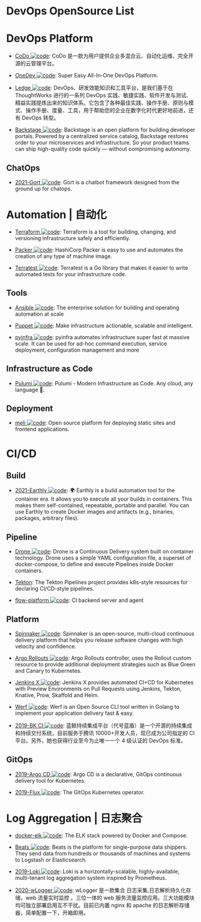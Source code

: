# DevOps OpenSource List

# DevOps Platform

- [CoDo ![code](https://martrix-usa.oss-accelerate.aliyuncs.com/logo/code.svg)](https://github.com/opendevops-cn): CoDo 是一款为用户提供企业多混合云、自动化运维、完全开源的云管理平台。

- [OneDev ![code](https://martrix-usa.oss-accelerate.aliyuncs.com/logo/code.svg)](https://github.com/theonedev/onedev): Super Easy All-In-One DevOps Platform.

- [Ledge ![code](https://martrix-usa.oss-accelerate.aliyuncs.com/logo/code.svg)](https://gitee.com/phodal/ledge): DevOps、研发效能知识和工具平台，是我们基于在 ThoughtWorks 进行的一系列 DevOps 实践、敏捷实践、软件开发与测试、精益实践提炼出来的知识体系。它包含了各种最佳实践、操作手册、原则与模式、操作手册、度量、工具，用于帮助您的企业在数字化时代更好地前进，还有 DevOps 转型。

- [Backstage ![code](https://martrix-usa.oss-accelerate.aliyuncs.com/logo/code.svg)](https://github.com/spotify/backstage#getting-started): Backstage is an open platform for building developer portals. Powered by a centralized service catalog, Backstage restores order to your microservices and infrastructure. So your product teams can ship high-quality code quickly — without compromising autonomy.

## ChatOps

- [2021-Gort ![code](https://martrix-usa.oss-accelerate.aliyuncs.com/logo/code.svg)](https://github.com/getgort/gort): Gort is a chatbot framework designed from the ground up for chatops.

# Automation | 自动化

- [Terraform ![code](https://martrix-usa.oss-accelerate.aliyuncs.com/logo/code.svg)](https://www.terraform.io/): Terraform is a tool for building, changing, and versioning infrastructure safely and efficiently.

- [Packer ![code](https://martrix-usa.oss-accelerate.aliyuncs.com/logo/code.svg)](https://packer.io/): HashiCorp Packer is easy to use and automates the creation of any type of machine image.

- [Terratest ![code](https://martrix-usa.oss-accelerate.aliyuncs.com/logo/code.svg)](https://github.com/gruntwork-io/terratest): Terratest is a Go library that makes it easier to write automated tests for your infrastructure code.

## Tools

- [Ansible ![code](https://martrix-usa.oss-accelerate.aliyuncs.com/logo/code.svg)](https://www.ansible.com/): The enterprise solution for building and operating automation at scale

- [Puppet ![code](https://martrix-usa.oss-accelerate.aliyuncs.com/logo/code.svg)](https://puppet.com/): Make infrastructure actionable, scalable and intelligent.

- [pyinfra ![code](https://martrix-usa.oss-accelerate.aliyuncs.com/logo/code.svg)](https://github.com/Fizzadar/pyinfra): pyinfra automates infrastructure super fast at massive scale. It can be used for ad-hoc command execution, service deployment, configuration management and more

## Infrastructure as Code

- [Pulumi ![code](https://martrix-usa.oss-accelerate.aliyuncs.com/logo/code.svg)](https://github.com/pulumi/pulumi): Pulumi - Modern Infrastructure as Code. Any cloud, any language 🚀.

## Deployment

- [meli ![code](https://martrix-usa.oss-accelerate.aliyuncs.com/logo/code.svg)](https://github.com/getmeli/meli): Open source platform for deploying static sites and frontend applications.

# CI/CD

## Build

- [2021-Earthly ![code](https://martrix-usa.oss-accelerate.aliyuncs.com/logo/code.svg)](https://github.com/earthly/earthly): 🌍 Earthly is a build automation tool for the container era. It allows you to execute all your builds in containers. This makes them self-contained, repeatable, portable and parallel. You can use Earthly to create Docker images and artifacts (e.g., binaries, packages, arbitrary files).

## Pipeline

- [Drone ![code](https://martrix-usa.oss-accelerate.aliyuncs.com/logo/code.svg)](https://github.com/drone/drone): Drone is a Continuous Delivery system built on container technology. Drone uses a simple YAML configuration file, a superset of docker-compose, to define and execute Pipelines inside Docker containers.

- [Tekton](https://github.com/tektoncd/pipeline): The Tekton Pipelines project provides k8s-style resources for declaring CI/CD-style pipelines.

- [flow-platform ![code](https://martrix-usa.oss-accelerate.aliyuncs.com/logo/code.svg)](https://github.com/FlowCI/flow-platform): CI backend server and agent

## Platform

- [Spinnaker ![code](https://martrix-usa.oss-accelerate.aliyuncs.com/logo/code.svg)](https://www.spinnaker.io/concepts/): Spinnaker is an open-source, multi-cloud continuous delivery platform that helps you release software changes with high velocity and confidence.

- [Argo Rollouts ![code](https://martrix-usa.oss-accelerate.aliyuncs.com/logo/code.svg)](https://github.com/argoproj/argo-rollouts): Argo Rollouts controller, uses the Rollout custom resource to provide additional deployment strategies such as Blue Green and Canary to Kubernetes.

- [Jenkins X ![code](https://martrix-usa.oss-accelerate.aliyuncs.com/logo/code.svg)](https://github.com/jenkins-x/jx): Jenkins X provides automated CI+CD for Kubernetes with Preview Environments on Pull Requests using Jenkins, Tekton, Knative, Prow, Skaffold and Helm.

- [Werf ![code](https://martrix-usa.oss-accelerate.aliyuncs.com/logo/code.svg)](https://github.com/flant/werf): Werf is an Open Source CLI tool written in Golang to implement your application delivery fast & easy.

- [2019-BK CI ![code](https://martrix-usa.oss-accelerate.aliyuncs.com/logo/code.svg)](https://github.com/Tencent/bk-ci): 蓝鲸持续集成平台（代号蓝盾）是一个开源的持续集成和持续交付系统，目前服务于腾讯 10000+开发人员，现已成为公司指定的 CI 平台。另外，她也获得行业至今为止唯一一个 4 级认证的 DevOps 标准。

## GitOps

- [2019-Argo CD ![code](https://martrix-usa.oss-accelerate.aliyuncs.com/logo/code.svg)](https://github.com/argoproj/argo-cd): Argo CD is a declarative, GitOps continuous delivery tool for Kubernetes.

- [2019-Flux ![code](https://martrix-usa.oss-accelerate.aliyuncs.com/logo/code.svg)](https://github.com/fluxcd/flux): The GitOps Kubernetes operator.

# Log Aggregation | 日志聚合

- [docker-elk ![code](https://martrix-usa.oss-accelerate.aliyuncs.com/logo/code.svg)](https://github.com/deviantony/docker-elk): The ELK stack powered by Docker and Compose.

- [Beats ![code](https://martrix-usa.oss-accelerate.aliyuncs.com/logo/code.svg)](https://www.elastic.co/products/beats): Beats is the platform for single-purpose data shippers. They send data from hundreds or thousands of machines and systems to Logstash or Elasticsearch.

- [2019-Loki ![code](https://martrix-usa.oss-accelerate.aliyuncs.com/logo/code.svg)](https://github.com/grafana/loki): Loki is a horizontally-scalable, highly-available, multi-tenant log aggregation system inspired by Prometheus.

- [2020-wLogger ![code](https://martrix-usa.oss-accelerate.aliyuncs.com/logo/code.svg)](https://github.com/jyolo/wLogger): wLogger 是一款集合 日志采集,日志解析持久化存储，web 流量实时监控 。三位一体的 web 服务流量监控应用。三大功能模块均可独立部署启用互不干扰。目前已内置 nginx 和 apache 的日志解析存储器，简单配置一下，开箱即用。

